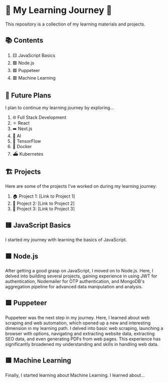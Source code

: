 # 🚀 My Learning Journey 🚀

This repository is a collection of my learning materials and projects. 

## 📚 Contents

1. 🟨 JavaScript Basics
2. 🟩 Node.js
3. 🟦 Puppeteer
4. 🟥 Machine Learning

## 🎯 Future Plans

I plan to continue my learning journey by exploring...
1. 🌐 Full Stack Development
2. ⚛️ React
3. ➡️ Next.js
4. 🧠 AI
5. 🤖 TensorFlow
6. 🐳 Docker
7. ⛴️ Kubernetes

## 🏗️ Projects

Here are some of the projects I've worked on during my learning journey:

1. 🏠 Project 1: [Link to Project 1]
2. 🏢 Project 2: [Link to Project 2]
3. 🏫 Project 3: [Link to Project 3]

## 🟨 JavaScript Basics

I started my journey with learning the basics of JavaScript.

## 🟩 Node.js

After getting a good grasp on JavaScript, I moved on to Node.js. Here, I delved into building several projects, gaining experience in using JWT for authentication, Nodemailer for OTP authentication, and MongoDB's aggregation pipeline for advanced data manipulation and analysis.

## 🟦 Puppeteer

Puppeteer was the next step in my journey. Here, I learned about web scraping and web automation, which opened up a new and interesting dimension in my learning path. I delved into basic web scraping, launching a browser with options, navigating and extracting website data, extracting SEO data, and even generating PDFs from web pages. This experience has significantly broadened my understanding and skills in handling web data.

## 🟥 Machine Learning

Finally, I started learning about Machine Learning. I learned about...
